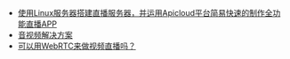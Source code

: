 - [使用Linux服务器搭建直播服务器，并运用Apicloud平台简易快速的制作全功能直播APP](https://github.com/liuzhen153/simpleLive)
- [音视频解决方案](https://github.com/Tinywan/RTMP-TS-DASH-WEBRTC)
- [可以用WebRTC来做视频直播吗？](https://www.zhihu.com/question/25497090)
